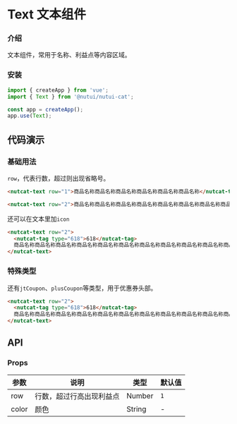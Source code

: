 # Text 文本组件

### 介绍

文本组件，常用于名称、利益点等内容区域。

### 安装

``` javascript
import { createApp } from 'vue';
import { Text } from '@nutui/nutui-cat';

const app = createApp();
app.use(Text);
```

## 代码演示

### 基础用法

`row`，代表行数，超过则出现省略号。

```html
<nutcat-text row="1">商品名称商品名称商品名称商品名称商品名称商品名称</nutcat-text>

```
```html
<nutcat-text row="2">商品名称商品名称商品名称商品名称商品名称商品名称商品名称商品名称商品名称商品名称商品名称商品名称</nutcat-text>

```

还可以在文本里加`icon`
```html
<nutcat-text row="2">
  <nutcat-tag type="618">618</nutcat-tag>
  商品名称商品名称商品名称商品名称商品名称商品名称商品名称商品名称商品名称商品名称商品名称商品名称
</nutcat-text>
```

### 特殊类型

还有`jtCoupon`、`plusCoupon`等类型，用于优惠券头部。
```html
<nutcat-text row="2">
  <nutcat-tag type="618">618</nutcat-tag>
  商品名称商品名称商品名称商品名称商品名称商品名称商品名称商品名称商品名称商品名称商品名称商品名称
</nutcat-text>
```


## API

### Props

| 参数         | 说明                             | 类型   | 默认值           |
|--------------|----------------------------------|--------|------------------|
| row         | 行数，超过行高出现利益点 | Number | `1`    |
| color       | 颜色  | String | -      |

<!-- ### Events

| 事件名 | 说明           | 回调参数     |
|--------|----------------|--------------|
| click  | 点击文本时触发 | event: Event | -->

